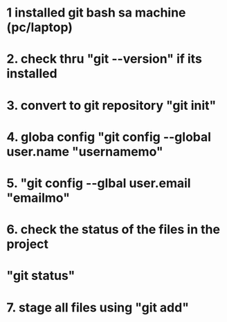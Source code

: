 # 1 installed git bash sa machine (pc/laptop)
# 2. check thru "git --version" if its installed
# 3. convert to git repository "git init"
# 4. globa config "git config --global user.name "usernamemo"
# 5.               "git config --glbal user.email "emailmo"
# 6. check the status of the files in the project
#  "git status"
# 7. stage all files using "git add"